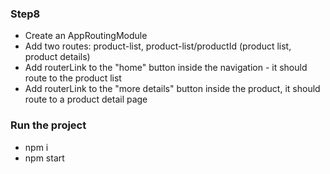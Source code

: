 ### Step8

  - Create an AppRoutingModule
  - Add two routes: product-list, product-list/productId (product list, product details)
  - Add routerLink to the "home" button inside the navigation - it should route to the product list
  - Add routerLink to the "more details" button inside the product, it should route to a product detail page

### Run the project
 - npm i
 - npm start
